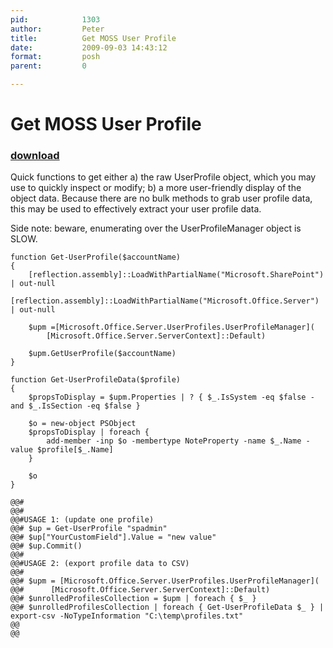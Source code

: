 ```yaml
---
pid:            1303
author:         Peter
title:          Get MOSS User Profile
date:           2009-09-03 14:43:12
format:         posh
parent:         0

---
```


# Get MOSS User Profile

### [download](Scripts\1303.ps1)

Quick functions to get either 
 a) the raw UserProfile object, which you may use to quickly inspect or modify;
 b) a more user-friendly display of the object data. Because there are no bulk methods to grab user profile data, this may be used to effectively extract your user profile data.

Side note: beware, enumerating over the UserProfileManager object is SLOW.

```posh
function Get-UserProfile($accountName)
{
	[reflection.assembly]::LoadWithPartialName("Microsoft.SharePoint") | out-null
	[reflection.assembly]::LoadWithPartialName("Microsoft.Office.Server") | out-null
	
	$upm =[Microsoft.Office.Server.UserProfiles.UserProfileManager](
		[Microsoft.Office.Server.ServerContext]::Default)
		
	$upm.GetUserProfile($accountName)
}

function Get-UserProfileData($profile)
{
	$propsToDisplay = $upm.Properties | ? { $_.IsSystem -eq $false -and $_.IsSection -eq $false }
	
	$o = new-object PSObject
	$propsToDisplay | foreach {
		add-member -inp $o -membertype NoteProperty -name $_.Name -value $profile[$_.Name]
	}
	
	$o
}

@@#
@@#
@@#USAGE 1: (update one profile)
@@# $up = Get-UserProfile "spadmin"
@@# $up["YourCustomField"].Value = "new value"
@@# $up.Commit()
@@#
@@#USAGE 2: (export profile data to CSV)
@@#
@@# $upm = [Microsoft.Office.Server.UserProfiles.UserProfileManager](
@@#      [Microsoft.Office.Server.ServerContext]::Default)
@@# $unrolledProfilesCollection = $upm | foreach { $_ }
@@# $unrolledProfilesCollection | foreach { Get-UserProfileData $_ } | export-csv -NoTypeInformation "C:\temp\profiles.txt"
@@
@@

```
